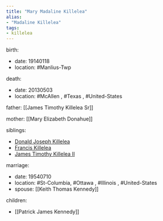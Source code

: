 ```yaml
---
title: "Mary Madaline Killelea"
alias:
- "Madaline Killelea"
tags:
- killelea
---
```


birth:
  - date: 19140118
  - location: #Manlius-Twp

death:
  - date: 20130503
  - location: #McAllen , #Texas , #United-States 

father: [[James Timothy Killelea Sr]]

mother: [[Mary Elizabeth Donahue]]

siblings:
  - [Donald Joseph Killelea](Donald%20Joseph%20Killelea.md)
  - [Francis Killelea](Francis%20Killelea.md)
  - [James Timothy Killelea II](James%20Timothy%20Killelea%20II.md)

marriage:
  - date: 19540710
  - location: #St-Columbia, #Ottawa , #Illinois , #United-States 
  - spouse: [[Keith Thomas Kennedy]]

children:
  - [[Patrick James Kennedy]]
